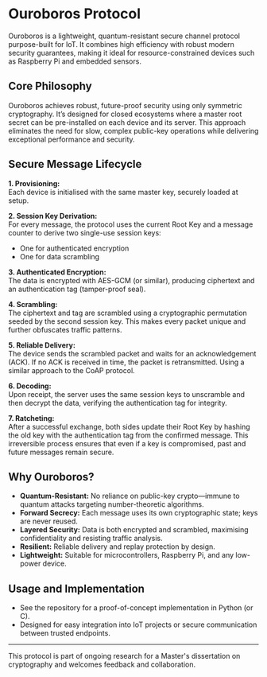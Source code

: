# Ouroboros Protocol

Ouroboros is a lightweight, quantum-resistant secure channel protocol purpose-built for IoT. It combines high efficiency with robust modern security guarantees, making it ideal for resource-constrained devices such as Raspberry Pi and embedded sensors.

## Core Philosophy

Ouroboros achieves robust, future-proof security using only symmetric cryptography. It’s designed for closed ecosystems where a master root secret can be pre-installed on each device and its server. This approach eliminates the need for slow, complex public-key operations while delivering exceptional performance and security.

## Secure Message Lifecycle

**1. Provisioning:**  
Each device is initialised with the same master key, securely loaded at setup.

**2. Session Key Derivation:**  
For every message, the protocol uses the current Root Key and a message counter to derive two single-use session keys:
- One for authenticated encryption
- One for data scrambling

**3. Authenticated Encryption:**  
The data is encrypted with AES-GCM (or similar), producing ciphertext and an authentication tag (tamper-proof seal).

**4. Scrambling:**  
The ciphertext and tag are scrambled using a cryptographic permutation seeded by the second session key. This makes every packet unique and further obfuscates traffic patterns.

**5. Reliable Delivery:**  
The device sends the scrambled packet and waits for an acknowledgement (ACK). If no ACK is received in time, the packet is retransmitted. Using a similar approach to the CoAP protocol.

**6. Decoding:**  
Upon receipt, the server uses the same session keys to unscramble and then decrypt the data, verifying the authentication tag for integrity.

**7. Ratcheting:**  
After a successful exchange, both sides update their Root Key by hashing the old key with the authentication tag from the confirmed message. This irreversible process ensures that even if a key is compromised, past and future messages remain secure.

## Why Ouroboros?

- **Quantum-Resistant:** No reliance on public-key crypto—immune to quantum attacks targeting number-theoretic algorithms.
- **Forward Secrecy:** Each message uses its own cryptographic state; keys are never reused.
- **Layered Security:** Data is both encrypted and scrambled, maximising confidentiality and resisting traffic analysis.
- **Resilient:** Reliable delivery and replay protection by design.
- **Lightweight:** Suitable for microcontrollers, Raspberry Pi, and any low-power device.

## Usage and Implementation

- See the repository for a proof-of-concept implementation in Python (or C).
- Designed for easy integration into IoT projects or secure communication between trusted endpoints.

---

This protocol is part of ongoing research for a Master's dissertation on cryptography and welcomes feedback and collaboration.
